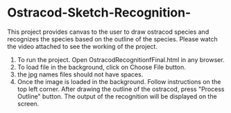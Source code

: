 # Ostracod-Sketch-Recognition-
This project provides canvas to the user to draw ostracod species and recognizes the species based on the outline of the species.
Please watch the video attached to see the working of the project.

1. To run the project. Open OstracodRecognitionfFinal.html in any browser.
2. To load file in the background, click on Choose File button. 
3. the jpg names files should not have spaces.
4. Once the image is loaded in the background. Follow instructions on the top left corner. After drawing the outline of the ostracod, press "Process Outline" button. The output of the recognition will be displayed on the screen.
